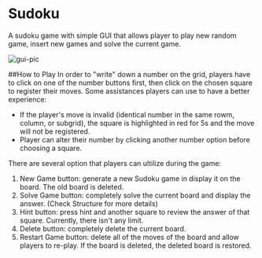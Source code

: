 # Sudoku
A sudoku game with simple GUI that allows player to play new random game, insert new games and solve the current game.

![gui-pic](https://imgur.com/gallery/gAEZbYP/)

##How to Play
In order to "write" down a number on the grid, players have to click on one of the number buttons first, then click on the chosen square to register their moves. 
Some assistances players can use to have a better experience:
- If the player's move is invalid (identical number in the same rowm, column, or subgrid), the square is highlighted in red for 5s and the move will not be registered.
- Player can alter their number by clicking another number option before choosing a square.

There are several option that players can ultilize during the game:
1. New Game button: generate a new Sudoku game in display it on the board. The old board is deleted.
2. Solve Game button: completely solve the current board and display the answer. (Check Structure for more details)
3. Hint button: press hint and another square to review the answer of that square. Currently, there isn't any limit.
4. Delete button: completely delete the current board.
5. Restart Game button: delete all of the moves of the board and allow players to re-play. If the board is deleted, the deleted board is restored.
